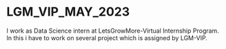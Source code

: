 # LGM_VIP_MAY_2023
I work  as Data Science intern at LetsGrowMore-Virtual Internship Program. In this i have to work on several project which is assigned by LGM-VIP.

